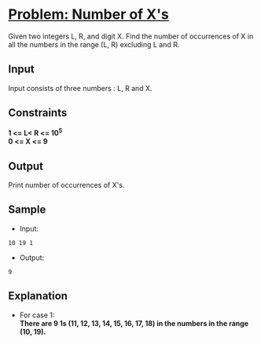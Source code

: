# [Problem: Number of X's](https://my.newtonschool.co/playground/code/t54wh5hjhmo7)

Given two integers L,  R, and digit X. Find the number of occurrences of X in all the numbers in the range (L, R) excluding L and R.

## Input

Input consists of three numbers : L, R and X.

## Constraints

**1 <= L< R <= 10<sup>5</sup> <br>
0 <= X <= 9**

## Output

Print number of occurrences of X's.

## Sample

- Input:
```
10 19 1
```

- Output:
```
9
```

## Explanation

- For case 1: <br> **There are 9 1s (11, 12, 13, 14, 15, 16, 17, 18) in the numbers in the range (10, 19).**
